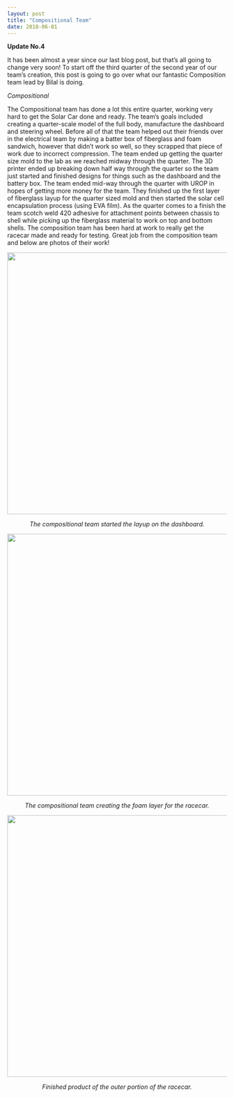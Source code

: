 ```yaml
---
layout: post
title: "Compositional Team"
date: 2018-06-01
---
```


<b>Update No.4</b>

It has been almost a year since our last blog post, but that’s all going to change very soon! To start off the third quarter of the second year of our team’s creation, this post is going to go over what our fantastic Composition team lead by Bilal is doing.

<!--more-->
 
<i>Compositional</i>

The Compositional team has done a lot this entire quarter, working very hard to get the Solar Car done and ready. The team’s goals included creating a quarter-scale model of the full body, manufacture the dashboard and steering wheel. Before all of that the team helped out their friends over in the electrical team by making a batter box of fiberglass and foam sandwich, however that didn’t work so well, so they scrapped that piece of work due to incorrect compression. The team ended up getting the quarter size mold to the lab as we reached midway through the quarter. The 3D printer ended up breaking down half way through the quarter so the team just started and finished designs for things such as the dashboard and the battery box. The team ended mid-way through the quarter with UROP in hopes of getting more money for the team. They finished up the first layer of fiberglass layup for the quarter sized mold and then started the solar cell encapsulation process (using EVA film). As the quarter comes to a finish the team scotch weld 420 adhesive for attachment points between chassis to shell while picking up the fiberglass material to work on top and bottom shells. The composition team has been hard at work to really get the racecar made and ready for testing. Great job from the composition team and below are photos of their work!

<p align="center">
<img src="{{site.url}}/images/blogpost/Composition/Composition_Picture_2.JPG" width="600">
</p>
<p align="center">
<i>The compositional team started the layup on the dashboard.</i>
</p>

<p align="center">
<img src="{{site.url}}/images/blogpost/Composition/Composition_Picture_3.JPG" width="600">
</p>
<p align="center">
<i>The compositional team creating the foam layer for the racecar.</i>
</p>

<p align="center">
<img src="{{site.url}}/images/blogpost/Composition/Composition_Picture.JPG" width="600">
</p>
<p align="center">
<i>Finished product of the outer portion of the racecar.</i>
</p>
